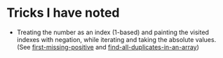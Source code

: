 # Tricks I have noted

- Treating the number as an index (1-based) and painting the visited indexes with negation, while iterating and taking the absolute values. (See [first-missing-positive](https://leetcode.com/problems/first-missing-positive/) and [find-all-duplicates-in-an-array](https://leetcode.com/problems/find-all-duplicates-in-an-array/))